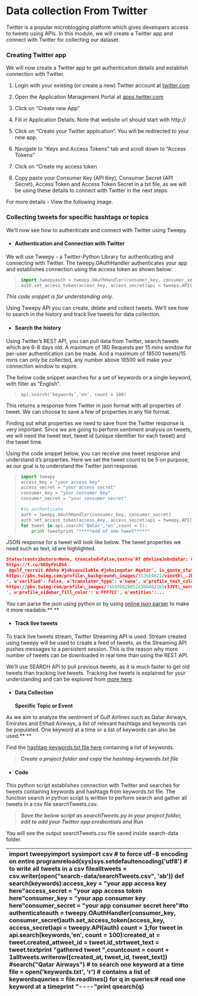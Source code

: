# **Data collection From Twitter**

Twitter is a popular microblogging platform which gives developers access to tweets using APIs. In this module, we will create a Twitter app and connect with Twitter for collecting our dataset.

### **Creating Twitter app**

We will now create a Twitter app to get authentication details and establish connection with Twitter.

1. Login with your existing \(or create a new\) Twitter account at [twitter.com](https://twitter.com/login)

2. Open the Application Management Portal at [apps.twitter.com](https://apps.twitter.com)

3. Click on “Create new App”

4. Fill in Application Details. Note that website url should start with http://

5. Click on “Create your Twitter application”. You will be redirected to your new app.

6. Navigate to “Keys and Access Tokens” tab and scroll down to “Access Tokens”

7. Click on “Create my access token

8. Copy paste your Consumer Key \(API Key\), Consumer Secret \(API Secret\), Access Token and Access Token Secret in a txt file, as we will be using these details to connect with Twitter in the next steps.

For more details - View the following image.

### **Collecting tweets for specific hashtags or topics**

We’ll now see how to authenticate and connect with Twitter using Tweepy.

* #### **Authentication and Connection with Twitter**

We will use Tweepy - a Twitter-Python Library for authenticating and connecting with Twitter. The tweepy.OAuthHandler authenticates your app and establishes connection using the access token as shown below:

> ```py
> import tweepyauth = tweepy.OAuthHandler(consumer_key, consumer_secret)
> auth.set_access_token(access_key, access_secret)api = tweepy.API(auth)
> ```

_This code snippet is for understanding only._

Using Tweepy API you can create, delete and collect tweets. We’ll see how to search in the history and track live tweets for data collection.

* #### **Search the history**

Using Twitter’s REST API, you can pull data from Twitter, search tweets which are 6-8 days old. A maximum of 180 Requests per 15 mins window for per-user authentication can be made. And a maximum of 18500 tweets/15 mins can only be collected, any number above 18500 will make your connection window to expire.

The below code snippet searches for a set of keywords or a single keyword, with filter as “English”.

> `api.search(‘keywords’,'en', count = 100)`

This returns a response from Twitter in json format with all properties of tweet. We can choose to save a few of properties in any file format.

Finding out what properties we need to save from the Twitter response is very important. Since we are going to perform sentiment analysis on tweets, we will need the tweet text, tweet id \(unique identifier for each tweet\) and the tweet time.

Using the code snippet below, you can receive one tweet response and understand it’s properties. Here we set the tweet count to be 5 on purpose, as our goal is to understand the Twitter json response.

> ```py
> import tweepy
> access_key = "your access key"
> access_secret = "your access secret"
> consumer_key = "your consumer key"
> consumer_secret = "your consumer secret"
>
> #to authenticate
> auth = tweepy.OAuthHandler(consumer_key, consumer_secret)
> auth.set_access_token(access_key, access_secret)api = tweepy.API(auth)
> for tweet in api.search('Qatar','en',count = 5):
>     print tweetprint "*****end of one tweet*****"
> ```

JSON response for a tweet will look like below. The tweet properties we need such as text, id are highlighted.

```json
Status(contributors=None, truncated=False,text=u'RT @OnlineJobsQatar: Cloud Sales Leader - GNP Job 
https://t.co/6KOyFVLDhG
 @gulf_recruit #doha #jobsavailable #jobsinqatar #qatar', is_quote_status=False, in_reply_to_status_id=None,id=825936244324573184L, favorite_count=0, _api=<tweepy.api.API object at 0x03232B70>, author=User(follow_request_sent=False, has_extended_profile=True, profile_use_background_image=True, _json={u'follow_request_sent': False, u'has_extended_profile': True, u'profile_use_background_image': True, u'default_profile_image': False, u'id': 110190113, u'profile_background_image_url_https': u'
https://pbs.twimg.com/profile\_background\_images/353684821/vinoth\_.JPG
', u'verified': False, u'translator_type': u'none', u'profile_text_color': u'0C3E53', u'profile_image_url_https': u'
https://pbs.twimg.com/profile\_images/745899828052430848/2E5r3JVt\_normal.jpg
', u'profile_sidebar_fill_color': u'FFF7CC', u'entities':...
```

You can parse the json using python or by using [online json parser](http://json.parser.online.fr/) to make it more readable.** **

* #### **Track live tweets**

To track live tweets stream, Twitter Streaming API is used. Stream created using tweepy will be used to create a feed of tweets, as the Streaming API pushes messages to a persistent session. This is the reason why more number of tweets can be downloaded in real time than using the REST API.

We’ll use SEARCH API to pull previous tweets, as it is much faster to get old tweets than tracking live tweets. Tracking live tweets is explained for your understanding and can be explored from [more here](http://docs.tweepy.org/en/v3.4.0/streaming_how_to.html).

* #### **Data Collection**

  **Specific Topic or Event**

As we aim to analyze the sentiment of Gulf Airlines such as Qatar Airways, Emirates and Etihad Airways, a list of relevant hashtags and keywords can be populated. One keyword at a time or a list of keywords can also be used.** **

Find the [hashtag-keywords.txt file here](https://github.com/ArabWICQatar/TwitterSentimentAnalysisVisualization/blob/master/hashtags-keywords.txt) containing a list of keywords.

> _**Create a project folder and copy the hashtag-keywords.txt file**_

* #### **Code**

This python script establishes connection with Twitter and searches for tweets containing keywords and hashtags from keywords.txt file. The function search in python script is written to perform search and gather all tweets in a csv file searchTweets.csv.

> _**Save the below script as searchTweets.py in your project folder, edit to add your Twitter app credientials and Run**_

    


You will see the output searchTweets.csv file saved inside search-data folder.

| import tweepyimport sysimport csv \# to force utf-8 encoding on entire programreload\(sys\)sys.setdefaultencoding\('utf8'\) \# to write all tweets in a csv filealltweets = csv.writer\(open\("search-data/searchTweets.csv", 'ab'\)\) def search\(keywords\):access\_key = "your app access key here"access\_secret = "your app access token here"consumer\_key = "your app consumer key here"consumer\_secret = "your app consumer secret here"\#to authenticateauth = tweepy.OAuthHandler\(consumer\_key, consumer\_secret\)auth.set\_access\_token\(access\_key, access\_secret\)api = tweepy.API\(auth\)  count = 1;for tweet in api.search\(keywords,'en', count = 100\):created\_at = tweet.created\_attweet\_id = tweet.id\_strtweet\_text = tweet.textprint "gathered tweet ",countcount = count + 1alltweets.writerow\(\[created\_at, tweet\_id, tweet\_text\]\) \#search\("Qatar Airways"\) \# to search one keyword at a time file = open\('keywords.txt', 'r'\) \# contains a list of keywordsqueries = file.readlines\(\) for q in queries:\# read one keyword at a timeprint "----"print qsearch\(q\) |
| :--- |


    


